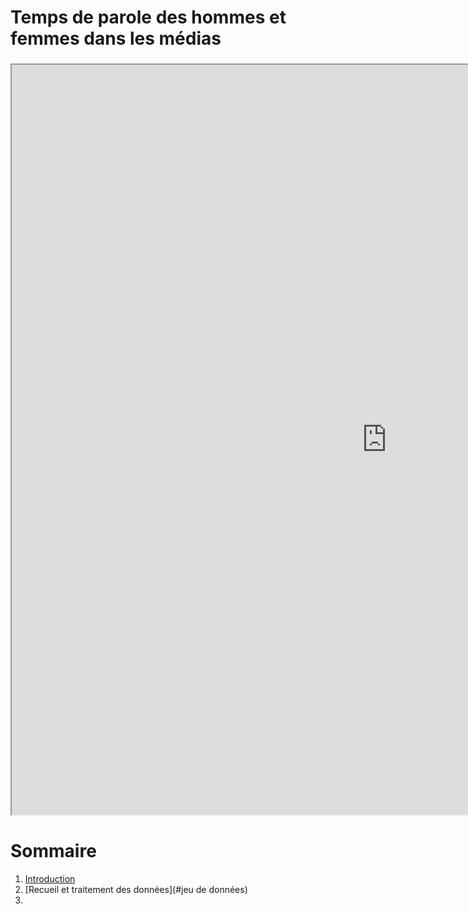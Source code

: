 # Temps de parole des hommes et femmes dans les médias

### <iframe frameborder="20" width="1200" height="1200" src="https://www.google.com/search?safe=active&client=firefox-b-e&sca_esv=592194654&q=image+m%C3%A9dia+radio+t%C3%A9l%C3%A9&tbm=isch&source=lnms&sa=X&ved=2ahUKEwizuqL905uDAxUnUKQEHcQVBW0Q0pQJegQIChAB&biw=1280&bih=595&dpr=1.5#imgrc=eVLaik703AkwJM"></iframe>
# Sommaire 
1. [Introduction](#introduction)
2. [Recueil et traitement des données](#jeu de données)
3. 
